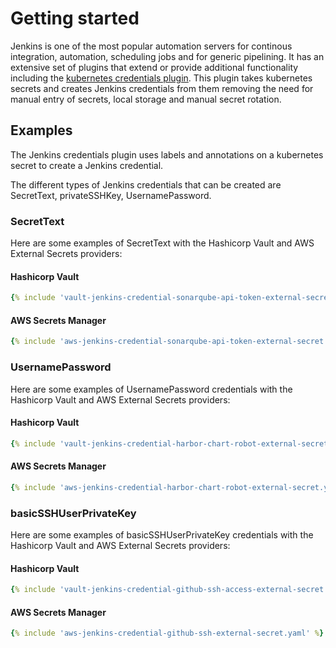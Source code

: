 # Getting started

Jenkins is one of the most popular automation servers for continous integration, automation, scheduling jobs and for generic pipelining. It has an extensive set of plugins that extend or provide additional functionality including the [kubernetes credentials plugin](https://github.com/jenkinsci/kubernetes-credentials-provider-plugin). This plugin takes kubernetes secrets and creates Jenkins credentials from them removing the need for manual entry of secrets, local storage and manual secret rotation.

## Examples

The Jenkins credentials plugin uses labels and annotations on a kubernetes secret to create a Jenkins credential.

The different types of Jenkins credentials that can be created are SecretText, privateSSHKey, UsernamePassword.


### SecretText

Here are some examples of SecretText with the Hashicorp Vault and AWS External Secrets providers:


#### Hashicorp Vault

``` yaml
{% include 'vault-jenkins-credential-sonarqube-api-token-external-secret.yaml' %}
```

#### AWS Secrets Manager

``` yaml
{% include 'aws-jenkins-credential-sonarqube-api-token-external-secret.yaml' %}
```


### UsernamePassword

Here are some examples of UsernamePassword credentials with the Hashicorp Vault and AWS External Secrets providers:


#### Hashicorp Vault

``` yaml
{% include 'vault-jenkins-credential-harbor-chart-robot-external-secret.yaml' %}
```

#### AWS Secrets Manager

``` yaml
{% include 'aws-jenkins-credential-harbor-chart-robot-external-secret.yaml' %}
```



### basicSSHUserPrivateKey

Here are some examples of basicSSHUserPrivateKey credentials with the Hashicorp Vault and AWS External Secrets providers:


#### Hashicorp Vault

``` yaml
{% include 'vault-jenkins-credential-github-ssh-access-external-secret.yaml' %}
```

#### AWS Secrets Manager

``` yaml
{% include 'aws-jenkins-credential-github-ssh-external-secret.yaml' %}
```

